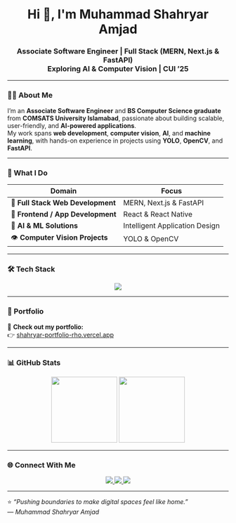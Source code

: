 <h1 align="center">Hi 👋, I'm Muhammad Shahryar Amjad</h1>

<h3 align="center">
Associate Software Engineer | Full Stack (MERN, Next.js & FastAPI) <br/>
Exploring AI & Computer Vision | CUI ’25
</h3>

---

### 🧑‍💻 About Me

I’m an **Associate Software Engineer** and **BS Computer Science graduate** from **COMSATS University Islamabad**, passionate about building scalable, user-friendly, and **AI-powered applications**.  
My work spans **web development**, **computer vision**, **AI**, and **machine learning**, with hands-on experience in projects using **YOLO**, **OpenCV**, and **FastAPI**.

---

### 🚀 What I Do

| Domain | Focus |
|--------|--------|
| 🧩 **Full Stack Web Development** | MERN, Next.js & FastAPI |
| 📱 **Frontend / App Development** | React & React Native |
| 🧠 **AI & ML Solutions** | Intelligent Application Design |
| 👁️ **Computer Vision Projects** | YOLO & OpenCV |

---

### 🛠️ Tech Stack

<p align="center">
  <img src="https://skillicons.dev/icons?i=react,nextjs,nodejs,fastapi,python,js,ts,mongodb,firebase,tailwind,html,css,git,github,vscode" />
</p>

---

### 📂 Portfolio

🎯 **Check out my portfolio:**  
👉 [shahryar-portfolio-rho.vercel.app](https://shahryar-portfolio-rho.vercel.app/)

---

### 📊 GitHub Stats

<p align="center">
  <img src="https://github-readme-stats.vercel.app/api?username=itshahryar&show_icons=true&theme=tokyonight" height="150" />
  <img src="https://github-readme-stats.vercel.app/api/top-langs/?username=itshahryar&layout=compact&theme=tokyonight" height="150" />
</p>

---

### 🌐 Connect With Me

<p align="center">
  <a href="https://www.linkedin.com/in/muhammad-shahryar-amjad-2481542b8/" target="_blank">
    <img src="https://img.shields.io/badge/LinkedIn-0077B5?style=for-the-badge&logo=linkedin&logoColor=white" />
  </a>
  <a href="mailto:shahryaramjadmos@gmail.com" target="_blank">
    <img src="https://img.shields.io/badge/Email-D14836?style=for-the-badge&logo=gmail&logoColor=white" />
  </a>
  <a href="https://shahryar-portfolio-rho.vercel.app/" target="_blank">
    <img src="https://img.shields.io/badge/Portfolio-000000?style=for-the-badge&logo=vercel&logoColor=white" />
  </a>
</p>

---

⭐️ *“Pushing boundaries to make digital spaces feel like home.”*  
— *Muhammad Shahryar Amjad*
